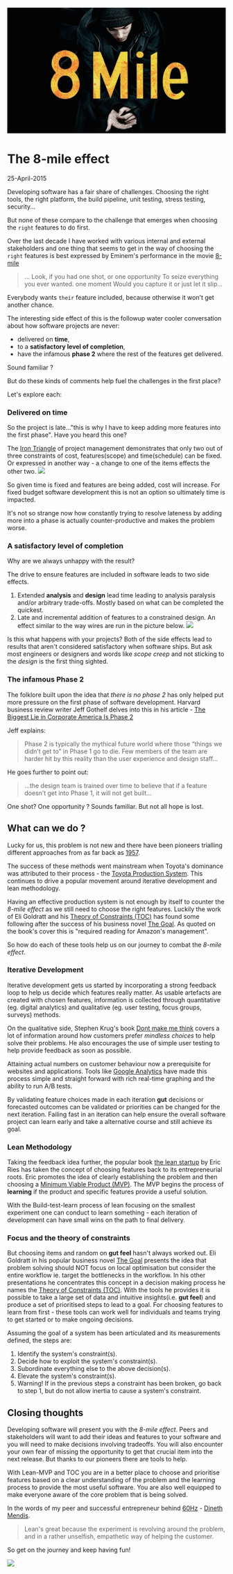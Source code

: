 ![](../img/8mile.jpg)
# The 8-mile effect
25-April-2015

Developing software has a fair share of challenges. Choosing the right tools, the right platform, the build pipeline, unit testing, stress testing, security...


But none of these compare to the challenge that emerges when choosing the `right` features to do first. 

Over the last decade I have worked with various internal and external stakeholders and one thing that seems to get in the way of choosing the `right` features is best expressed by Eminem's performance in the movie [8-mile](https://youtu.be/axGVrfwm9L4?t=53)

> ... Look, if you had one shot, or one opportunity
> To seize everything you ever wanted. one moment
> Would you capture it or just let it slip...
 
Everybody wants `their` feature included, because otherwise it won't get another chance.

The interesting side effect of this is the followup water cooler conversation about how software projects are never:

 * delivered on **time**,
 * to a **satisfactory level of completion**, 
 * have the infamous **phase 2** where the rest of the features get delivered. 

Sound familiar ?

But do these kinds of comments help fuel the challenges in the first place?

Let's explore each:

### Delivered on time

So the project is late..."this is why I have to keep adding more features into the first phase". Have you heard this one?

The [Iron Triangle](http://en.wikipedia.org/wiki/Project_management_triangle) of project management demonstrates that only two out of three constraints of cost, features(scope) and time(schedule) can be fixed. Or expressed in another way - a change to one of the items effects the other two. ![](http://upload.wikimedia.org/wikipedia/commons/a/a6/The_triad_constraints.jpg)

So given time is fixed and features are being added, cost will increase. For fixed budget software development this is not an option so ultimately time is impacted. 

It's not so strange now how constantly trying to resolve lateness by adding more into a phase is actually counter-productive and makes the problem worse. 


### A satisfactory level of completion

Why are we always unhappy with the result?

The drive to ensure features are included in software leads to two side effects. 

 1. Extended **analysis** and **design** lead time leading to analysis paralysis and/or arbitrary trade-offs. Mostly based on what can be completed the quickest. 
 2. Late and incremental addition of features to a constrained design. An effect similar to the way wires are run in the picture below. 
 ![](https://media.licdn.com/mpr/mpr/shrinknp_400_400/AAEAAQAAAAAAAAMYAAAAJDY0ODJlODhjLWNmZWMtNDg5ZS05OTM2LTQ0OWIyNmVhYzA5Nw.jpg)
 
Is this what happens with your projects? Both of the side effects lead to results that aren't considered satisfactory when software ships. But ask most engineers or designers and words like *scope creep* and not sticking to the *design* is the first thing sighted. 

### The infamous Phase 2

The folklore built upon the idea that *there is no phase 2* has only helped put more pressure on the first phase of software development. Harvard business review writer Jeff Gothelf delves into this in his article - [The Biggest Lie in Corporate America Is Phase 2](https://hbr.org/2012/05/the-biggest-lie-in-corporate-a)

Jeff explains:

> Phase 2 is typically the mythical future world where those “things we didn’t get to” in Phase 1 go to die. Few members of the team are harder hit by this reality than the user experience and design staff...

He goes further to point out:
>  ...the design team is trained over time to believe that if a feature doesn’t get into Phase 1, it will not get built...

One shot? One opportunity ? Sounds familiar. But not all hope is lost. 


## What can we do ?

Lucky for us, this problem is not new and there have been pioneers trialling different approaches from as far back as [1957](http://en.wikipedia.org/wiki/Agile_software_development#History).

The success of these methods went mainstream when Toyota's dominance was attributed to their process - the [Toyota Production System](http://en.wikipedia.org/wiki/Toyota_Production_System).
This continues to drive a popular movement around iterative development and lean methodology.  

Having an effective production system is not enough by itself to counter the *8-mile effect* as we still need to choose the right features. Luckily the work of Eli Goldratt and his [Theory of Constraints (TOC)](http://en.wikipedia.org/wiki/Theory_of_constraints) has found some following after the success of his business novel [The Goal](http://bit.ly/1yYUsdE). As quoted on the book's cover this is "required reading for Amazon's management". 

So how do each of these tools help us on our journey to combat the *8-mile effect*. 

### Iterative Development

Iterative development gets us started by incorporating a strong feedback loop to help us decide which features really matter. As usable artefacts are created with chosen features, information is collected through quantitative (eg. digital analytics) and qualitative (eg. user testing, focus groups, surveys) methods. 

On the qualitative side, Stephen Krug's book [Dont make me think](https://www.sensible.com/dmmt.html) covers a lot of information around how customers prefer *mindless choices* to help solve their problems. He also encourages the use of simple user testing to help provide feedback as soon as possible. 

Attaining actual numbers on customer behaviour now a prerequisite for websites and applications. Tools like [Google Analytics](http://www.google.com/analytics/) have made this process simple and straight forward with rich real-time graphing and the ability to run A/B tests. 

By validating feature choices made in each iteration  **gut** decisions or forecasted outcomes can be validated or priorities can be changed for the next iteration. Failing fast in an iteration can help ensure the overall software project can learn early and take a alternative course and still achieve its goal.

### Lean Methodology

Taking the feedback idea further, the popular book [the lean startup](http://theleanstartup.com/book) by Eric Ries has taken the concept of choosing features back to its entrepreneurial roots. Eric promotes the idea of clearly establishing the problem and then choosing a [Minimum Viable Product (MVP)](http://theleanstartup.com/principles). The MVP begins the process of **learning** if the product and specific features provide a useful solution. 

With the Build-test-learn process of lean focusing on the smallest experiment one can conduct to learn something - each iteration of development can have small wins on the path to final delivery.

### Focus and the theory of constraints

But choosing items and random on **gut feel** hasn't always worked out. Eli Goldratt in his popular business novel [The Goal](http://bit.ly/1yYUsdE) presents the idea that problem solving should NOT focus on local optimisation but consider the entire workflow ie. target the bottlenecks in the workflow. In his other presentations he concentrates this concept in a decision making process he names the [Theory of Constraints (TOC)](http://en.wikipedia.org/wiki/Theory_of_constraints). With the tools he provides it is possible to take a large set of data and intuitive insights(i.e. **gut feel**) and produce a set of prioritised steps to lead to a goal. For choosing features to learn from first - these tools can work well for individuals and teams trying to get started or to make ongoing decisions. 

Assuming the goal of a system has been articulated and its measurements defined, the steps are:

1. Identify the system's constraint(s).
2. Decide how to exploit the system's constraint(s).
3. Subordinate everything else to the above decision(s).
4. Elevate the system's constraint(s).
5. Warning! If in the previous steps a constraint has been broken, go back to step 1, but do not allow inertia to cause a system's constraint.

## Closing thoughts

Developing software will present you with the *8-mile effect*. Peers and stakeholders will want to add their ideas and features to your software and you will need to make decisions involving tradeoffs. You will also encounter your own fear of missing the opportunity to get that crucial item into the next release. But thanks to our pioneers there are tools to help. 

With Lean-MVP and TOC you are in a better place to choose and prioritise features based on a clear understanding of the problem and the learning process to provide the most useful software. You are also well equipped to make everyone aware of the core problem that is being solved.

In the words of my peer and successful entrepreneur behind [60Hz](http://m2d2apps.com/60hz-for-ios7/) - [Dineth Mendis](http://dinethmendis.com). 
> Lean's great because the experiment is revolving around the problem, and in a rather unselfish, empathetic way of helping the customer.

So get on the journey and keep having fun!




![](https://media.licdn.com/mpr/mpr/shrinknp_800_800/AAEAAQAAAAAAAALmAAAAJDcxMjY5ODE3LWFjMTktNGE0MS05YTZkLTVjZjdhNjZlNmYxOQ.png)